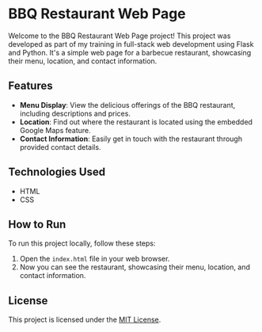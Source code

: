 # BBQ Restaurant Web Page

Welcome to the BBQ Restaurant Web Page project! This project was developed as part of my training in full-stack web development using Flask and Python. It's a simple web page for a barbecue restaurant, showcasing their menu, location, and contact information.

## Features

- **Menu Display**: View the delicious offerings of the BBQ restaurant, including descriptions and prices.
- **Location**: Find out where the restaurant is located using the embedded Google Maps feature.
- **Contact Information**: Easily get in touch with the restaurant through provided contact details.

## Technologies Used

- HTML
- CSS

## How to Run

To run this project locally, follow these steps:

1. Open the `index.html` file in your web browser.
2. Now you can see the restaurant, showcasing their menu, location, and contact information.


## License

This project is licensed under the [MIT License](LICENSE).
